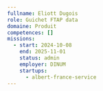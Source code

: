 ```yaml
---
fullname: Eliott Dugois
role: Guichet FTAP data
domaine: Produit
competences: []
missions:
  - start: 2024-10-08
    end: 2025-11-01
    status: admin
    employer: DINUM
    startups:
      - albert-france-service
---
```

